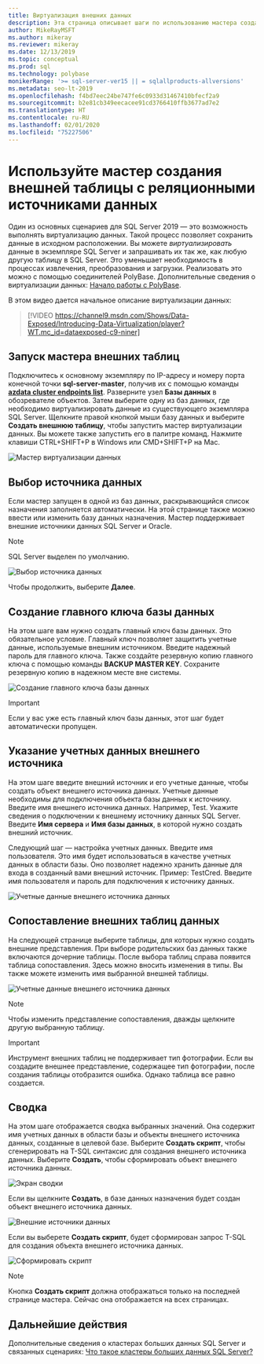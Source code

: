 ```yaml
---
title: Виртуализация внешних данных
description: Эта страница описывает шаги по использованию мастера создания внешней таблицы для реляционных источников данных
author: MikeRayMSFT
ms.author: mikeray
ms.reviewer: mikeray
ms.date: 12/13/2019
ms.topic: conceptual
ms.prod: sql
ms.technology: polybase
monikerRange: '>= sql-server-ver15 || = sqlallproducts-allversions'
ms.metadata: seo-lt-2019
ms.openlocfilehash: f4bd7eec24be747fe6c0933d31467410bfecf2a9
ms.sourcegitcommit: b2e81cb349eecacee91cd3766410ffb3677ad7e2
ms.translationtype: HT
ms.contentlocale: ru-RU
ms.lasthandoff: 02/01/2020
ms.locfileid: "75227506"
---
```

# <a name="use-the-external-table-wizard-with-relational-data-sources"></a>Используйте мастер создания внешней таблицы с реляционными источниками данных

Один из основных сценариев для SQL Server 2019 — это возможность выполнять виртуализацию данных. Такой процесс позволяет сохранить данные в исходном расположении. Вы можете *виртуализировать* данные в экземпляре SQL Server и запрашивать их так же, как любую другую таблицу в SQL Server. Это уменьшает необходимость в процессах извлечения, преобразования и загрузки. Реализовать это можно с помощью соединителей PolyBase. Дополнительные сведения о виртуализации данных: [Начало работы с PolyBase](polybase-guide.md).

В этом видео дается начальное описание виртуализации данных:

> [!VIDEO https://channel9.msdn.com/Shows/Data-Exposed/Introducing-Data-Virtualization/player?WT.mc_id=dataexposed-c9-niner]


## <a name="start-the-external-table-wizard"></a>Запуск мастера внешних таблиц

Подключитесь к основному экземпляру по IP-адресу и номеру порта конечной точки **sql-server-master**, получив их с помощью команды [**azdata cluster endpoints list**](../../big-data-cluster/deployment-guidance.md#endpoints). Разверните узел **Базы данных** в обозревателе объектов. Затем выберите одну из баз данных, где необходимо виртуализировать данные из существующего экземпляра SQL Server. Щелкните правой кнопкой мыши базу данных и выберите **Создать внешнюю таблицу**, чтобы запустить мастер виртуализации данных. Вы можете также запустить его в палитре команд. Нажмите клавиши CTRL+SHIFT+P в Windows или CMD+SHIFT+P на Mac.

![Мастер виртуализации данных](media/data-virtualization/virtualize-data-wizard.png)
## <a name="select-a-data-source"></a>Выбор источника данных

Если мастер запущен в одной из баз данных, раскрывающийся список назначения заполняется автоматически. На этой странице также можно ввести или изменить базу данных назначения. Мастер поддерживает внешние источники данных SQL Server и Oracle.

> [!NOTE]
>SQL Server выделен по умолчанию.


![Выбор источника данных](media/data-virtualization/select-data-source.png)

Чтобы продолжить, выберите **Далее**.

## <a name="create-a-database-master-key"></a>Создание главного ключа базы данных

На этом шаге вам нужно создать главный ключ базы данных. Это обязательное условие. Главный ключ позволяет защитить учетные данные, используемые внешним источником. Введите надежный пароль для главного ключа. Также создайте резервную копию главного ключа с помощью команды **BACKUP MASTER KEY**. Сохраните резервную копию в надежном месте вне системы.

![Создание главного ключа базы данных](media/data-virtualization/virtualize-data-master-key.png)

> [!IMPORTANT]
> Если у вас уже есть главный ключ базы данных, этот шаг будет автоматически пропущен.

## <a name="enter-external-data-source-credentials"></a>Указание учетных данных внешнего источника

На этом шаге введите внешний источник и его учетные данные, чтобы создать объект внешнего источника данных. Учетные данные необходимы для подключения объекта базы данных к источнику. Введите имя внешнего источника данных. Например, Test. Укажите сведения о подключении к внешнему источнику данных SQL Server. Введите **Имя сервера** и **Имя базы данных**, в которой нужно создать внешний источник.

Следующий шаг — настройка учетных данных. Введите имя пользователя. Это имя будет использоваться в качестве учетных данных в области базы. Оно позволяет надежно хранить данные для входа в созданный вами внешний источник. Пример: TestCred. Введите имя пользователя и пароль для подключения к источнику данных.

![Учетные данные внешнего источника данных](media/data-virtualization/data-source-credentials.png)

## <a name="external-data-table-mapping"></a>Сопоставление внешних таблиц данных

На следующей странице выберите таблицы, для которых нужно создать внешние представления. При выборе родительских баз данных также включаются дочерние таблицы. После выбора таблиц справа появится таблица сопоставления. Здесь можно вносить изменения в типы. Вы также можете изменить имя выбранной внешней таблицы.

![Учетные данные внешнего источника данных](media/data-virtualization/data-table-mapping.png)

> [!NOTE]
>Чтобы изменить представление сопоставления, дважды щелкните другую выбранную таблицу.

> [!IMPORTANT]
>Инструмент внешних таблиц не поддерживает тип фотографии. Если вы создадите внешнее представление, содержащее тип фотографии, после создания таблицы отобразится ошибка. Однако таблица все равно создается.

## <a name="summary"></a>Сводка

На этом шаге отображается сводка выбранных значений. Она содержит имя учетных данных в области базы и объекты внешнего источника данных, созданные в целевой базе. Выберите **Создать скрипт**, чтобы сгенерировать на T-SQL синтаксис для создания внешнего источника данных. Выберите **Создать**, чтобы сформировать объект внешнего источника данных.

![Экран сводки](media/data-virtualization/virtualize-data-summary.png)

Если вы щелкните **Создать**, в базе данных назначения будет создан объект внешнего источника данных.

![Внешние источники данных](media/data-virtualization/external-data-sources.png)

Если вы выберете **Создать скрипт**, будет сформирован запрос T-SQL для создания объекта внешнего источника данных.

![Сформировать скрипт](media/data-virtualization/generated-script.png)

> [!NOTE]
> Кнопка **Создать скрипт** должна отображаться только на последней странице мастера. Сейчас она отображается на всех страницах.

## <a name="next-steps"></a>Дальнейшие действия

Дополнительные сведения о кластерах больших данных SQL Server и связанных сценариях: [Что такое кластеры больших данных SQL Server?](../../big-data-cluster/big-data-cluster-overview.md)
